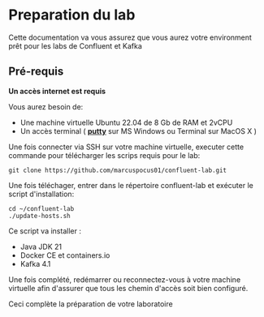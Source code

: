 # Preparation du lab
Cette documentation va vous assurez que vous aurez votre environment prêt pour les labs de Confluent et Kafka

## Pré-requis
**Un accès internet est requis**

Vous aurez besoin de: 
- Une machine virtuelle Ubuntu 22.04 de 8 Gb de RAM et 2vCPU
- Un accès terminal ( [**putty**](https://github.com/brrd/Abricotine) sur MS Windows ou Terminal sur MacOS X )

Une fois connecter via SSH sur votre machine virtuelle, executer cette commande pour télécharger les scrips requis pour le lab:

    git clone https://github.com/marcuspocus01/confluent-lab.git

Une fois téléchager, entrer dans le répertoire confluent-lab et exécuter le script d'installation: 

    cd ~/confluent-lab
    ./update-hosts.sh

Ce script va installer :
- Java JDK 21
- Docker CE et containers.io
- Kafka 4.1

Une fois complété, redémarrer ou reconnectez-vous à votre machine virtuelle afin d'assurer que tous les chemin d'accès soit bien configuré.

Ceci complète la préparation de votre laboratoire
    
